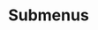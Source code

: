 ---
layout: page
title: Submenus
nav: true
nav_order: 6
dropdown: true
children: 
    - title: publications
      permalink: /publications/
    - title: divider
    - title: experiences
      permalink: /experiences/
    - title: divider
    - title: services
      permalink: /services/
    - title: divider
    - title: talks
      permalink: /talks/
    - title: divider
    - title: cv
      permalink: /cv/
---